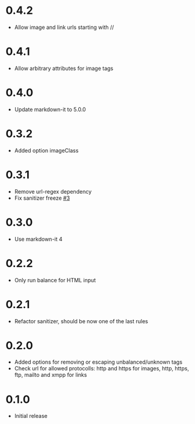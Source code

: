 # 0.4.2

* Allow image and link urls starting with //

# 0.4.1

* Allow arbitrary attributes for image tags

# 0.4.0

* Update markdown-it to 5.0.0

# 0.3.2

* Added option imageClass

# 0.3.1

* Remove url-regex dependency
* Fix sanitizer freeze [#3](https://github.com/svbergerem/markdown-it-sanitizer/issues/3)

# 0.3.0

* Use markdown-it 4

# 0.2.2

* Only run balance for HTML input

# 0.2.1

* Refactor sanitizer, should be now one of the last rules

# 0.2.0

* Added options for removing or escaping unbalanced/unknown tags
* Check url for allowed protocolls: http and https for images, http, https, ftp, mailto and xmpp for links

# 0.1.0

* Initial release
